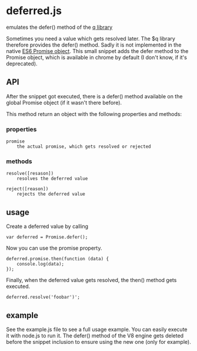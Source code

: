 # deferred.js
emulates the defer() method of the <a href="https://github.com/kriskowal/q">q library</a>

Sometimes you need a value which gets resolved later. The $q library therefore provides the defer() method. Sadly it is not implemented in the native <a href="https://developer.mozilla.org/de/docs/Web/JavaScript/Reference/Global_Objects/Promise" >ES6 Promise object</a>. This small snippet adds the defer method to the Promise object, which is available in chrome by default (I don't know, if it's deprecated). 
## API
After the snippet got executed, there is a defer() method available on the global Promise object (if it wasn't there before).

This method return an object with the following properties and methods:

### properties
    promise
        the actual promise, which gets resolved or rejected
    
### methods
    resolve([resason]) 
        resolves the deferred value
        
    reject([reason]) 
        rejects the deferred value
 
## usage
Create a deferred value by calling

    var deferred = Promise.defer();

Now you can use the promise property.

    deferred.promise.then(function (data) {
        console.log(data);
    });

Finally, when the deferred value gets resolved, the then() method gets executed.
 
    deferred.resolve('foobar')';

## example
See the example.js file to see a full usage example. You can easily execute it with node.js to run it. The defer() 
method of the V8 engine gets deleted before the snippet inclusion to ensure using the new one (only for example).